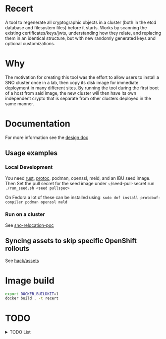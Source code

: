 # Recert

A tool to regenerate all cryptographic objects in a cluster (both in the etcd
database and filesystem files) before it starts. Works by scanning the existing
certificates/keys/jwts, understanding how they relate, and replacing them in an
identical structure, but with new randomly generated keys and optional
customizations.

# Why

The motivation for creating this tool was the effort to allow users to install
a SNO cluster once in a lab, then copy its disk image for immediate deployment
in many different sites. By running the tool during the first boot of a host
from said image, the new cluster will then have its own independent crypto
that is separate from other clusters deployed in the same manner.

# Documentation

For more information see the [design doc](docs/design.md)

## Usage examples

### Local Development

You need [rust](https://rustup.rs/), [protoc](https://google.github.io/proto-lens/installing-protoc.html), podman, openssl, meld, and an IBU seed image. Then
Set the pull secret for the seed image under ~/seed-pull-secret
run `./run_seed.sh <seed pullspec>`

On Fedora a lot of these can be installed using: `sudo dnf install protobuf-compiler podman openssl meld`

### Run on a cluster

See [sno-relocation-poc](https://github.com/eranco74/sno-relocation-poc)

## Syncing assets to skip specific OpenShift rollouts

See [hack/assets](hack/assets/README.md)

# Image build

```bash
export DOCKER_BUILDKIT=1
docker build . -t recert
```

# TODO

<details>
  <summary>TODO List</summary>

- [ ] Remove OLM package server hack
- [ ] Convert from resource YAML to etcd key-value key more gracefully
- [ ] Find proof that root-ca private key is actually missing
- [ ] When shelling out to openssl to check if cert A signed cert B, construct the command in such a way that if A == B, then it will not give a green result when said cert is not self signed
- [ ] Fix all code TODO comments

</details>

